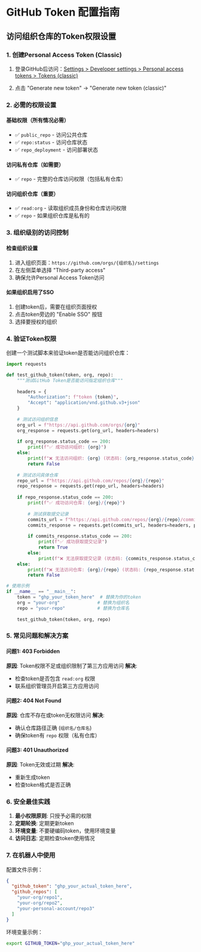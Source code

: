# GitHub Token 配置指南

## 访问组织仓库的Token权限设置

### 1. 创建Personal Access Token (Classic)

1. 登录GitHub后访问：[Settings > Developer settings > Personal access tokens > Tokens (classic)](https://github.com/settings/tokens)

2. 点击 "Generate new token" → "Generate new token (classic)"

### 2. 必需的权限设置

#### 基础权限（所有情况必需）
- ✅ `public_repo` - 访问公共仓库
- ✅ `repo:status` - 访问仓库状态
- ✅ `repo_deployment` - 访问部署状态

#### 访问私有仓库（如需要）
- ✅ `repo` - 完整的仓库访问权限（包括私有仓库）

#### 访问组织仓库（重要）
- ✅ `read:org` - 读取组织成员身份和仓库访问权限
- ✅ `repo` - 如果组织仓库是私有的

### 3. 组织级别的访问控制

#### 检查组织设置
1. 进入组织页面：`https://github.com/orgs/{组织名}/settings`
2. 在左侧菜单选择 "Third-party access"
3. 确保允许Personal Access Token访问

#### 如果组织启用了SSO
1. 创建token后，需要在组织页面授权
2. 点击token旁边的 "Enable SSO" 按钮
3. 选择要授权的组织

### 4. 验证Token权限

创建一个测试脚本来验证token是否能访问组织仓库：

```python
import requests

def test_github_token(token, org, repo):
    """测试GitHub Token是否能访问指定组织仓库"""
    
    headers = {
        "Authorization": f"token {token}",
        "Accept": "application/vnd.github.v3+json"
    }
    
    # 测试访问组织信息
    org_url = f"https://api.github.com/orgs/{org}"
    org_response = requests.get(org_url, headers=headers)
    
    if org_response.status_code == 200:
        print(f"✅ 成功访问组织: {org}")
    else:
        print(f"❌ 无法访问组织: {org} (状态码: {org_response.status_code})")
        return False
    
    # 测试访问具体仓库
    repo_url = f"https://api.github.com/repos/{org}/{repo}"
    repo_response = requests.get(repo_url, headers=headers)
    
    if repo_response.status_code == 200:
        print(f"✅ 成功访问仓库: {org}/{repo}")
        
        # 测试获取提交记录
        commits_url = f"https://api.github.com/repos/{org}/{repo}/commits"
        commits_response = requests.get(commits_url, headers=headers, params={"per_page": 1})
        
        if commits_response.status_code == 200:
            print(f"✅ 成功获取提交记录")
            return True
        else:
            print(f"❌ 无法获取提交记录 (状态码: {commits_response.status_code})")
    else:
        print(f"❌ 无法访问仓库: {org}/{repo} (状态码: {repo_response.status_code})")
        return False

# 使用示例
if __name__ == "__main__":
    token = "ghp_your_token_here"  # 替换为你的token
    org = "your-org"              # 替换为组织名
    repo = "your-repo"            # 替换为仓库名
    
    test_github_token(token, org, repo)
```

### 5. 常见问题和解决方案

#### 问题1: 403 Forbidden
**原因**: Token权限不足或组织限制了第三方应用访问
**解决**: 
- 检查token是否包含 `read:org` 权限
- 联系组织管理员开启第三方应用访问

#### 问题2: 404 Not Found 
**原因**: 仓库不存在或token无权限访问
**解决**:
- 确认仓库路径正确 (`组织名/仓库名`)
- 确保token有 `repo` 权限（私有仓库）

#### 问题3: 401 Unauthorized
**原因**: Token无效或过期
**解决**:
- 重新生成token
- 检查token格式是否正确

### 6. 安全最佳实践

1. **最小权限原则**: 只授予必需的权限
2. **定期轮换**: 定期更新token
3. **环境变量**: 不要硬编码token，使用环境变量
4. **访问日志**: 定期检查token使用情况

### 7. 在机器人中使用

配置文件示例：
```json
{
  "github_token": "ghp_your_actual_token_here",
  "github_repos": [
    "your-org/repo1",
    "your-org/repo2",
    "your-personal-account/repo3"
  ]
}
```

环境变量示例：
```bash
export GITHUB_TOKEN="ghp_your_actual_token_here"
``` 